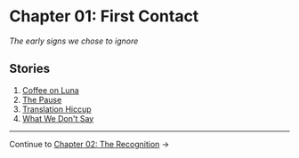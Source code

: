 # Chapter 01: First Contact

*The early signs we chose to ignore*

## Stories

1. [Coffee on Luna](coffee-on-luna.md)
2. [The Pause](the-pause.md)
3. [Translation Hiccup](translation-hiccup.md)
4. [What We Don't Say](what-we-dont-say.md)

---

Continue to [Chapter 02: The Recognition](../02-the-recognition/index.md) →